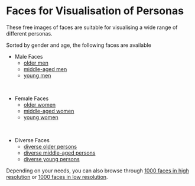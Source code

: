 
# Faces for Visualisation of Personas

These free images of faces are suitable for visualising a wide range of different personas.

Sorted by gender and age, the following faces are available

* Male Faces
    * [older men](https://github.com/human-centered-ai-lab/PERSONAS/tree/main/Resources/Faces/GenderMale/AgeHigh)
    * [middle-aged men](https://github.com/human-centered-ai-lab/PERSONAS/tree/main/Resources/Faces/GenderMale/AgeMedium)
    * [young men](https://github.com/human-centered-ai-lab/PERSONAS/tree/main/Resources/Faces/GenderMale/AgeLow)  
<br>

* Female Faces
    * [older women](https://github.com/human-centered-ai-lab/PERSONAS/tree/main/Resources/Faces/GenderFemale/AgeHigh)
    * [middle-aged women](https://github.com/human-centered-ai-lab/PERSONAS/tree/main/Resources/Faces/GenderFemale/AgeMedium)
    * [young women](https://github.com/human-centered-ai-lab/PERSONAS/tree/main/Resources/Faces/GenderFemale/AgeLow)  
<br>


* Diverse Faces
    * [diverse older persons](https://github.com/human-centered-ai-lab/PERSONAS/tree/main/Resources/Faces/GenderDiverse/AgeHigh)
    * [diverse middle-aged persons](https://github.com/human-centered-ai-lab/PERSONAS/tree/main/Resources/Faces/GenderDiverse/AgeMedium)
    * [diverse young persons](https://github.com/human-centered-ai-lab/PERSONAS/tree/main/Resources/Faces/GenderDiverse/AgeLow)

Depending on your needs, you can also browse through [1000 faces in high resolution](https://github.com/human-centered-ai-lab/PERSONAS/tree/main/Resources/Faces/AllFacesHighRes)  or [1000 faces in low resolution](https://github.com/human-centered-ai-lab/PERSONAS/tree/main/Resources/Faces/AllFacesLowRes).


